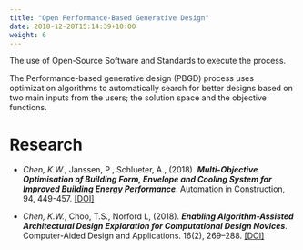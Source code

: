 ```yaml
---
title: "Open Performance-Based Generative Design"
date: 2018-12-28T15:14:39+10:00
weight: 6
---
```


The use of Open-Source Software and Standards to execute the process. 

The Performance-based generative design (PBGD) process uses optimization algorithms to automatically search for better designs based on two main inputs from the users; the solution space and the objective functions.

# Research
- *Chen, K.W.*, Janssen, P., Schlueter, A., (2018). ***Multi-Objective Optimisation of Building Form, Envelope and Cooling System for Improved Building Energy Performance***. Automation in Construction, 94, 449-457. <a href="https://doi.org/10.1016/j.autcon.2018.07.002" target="_blank">[DOI]</a>

- *Chen, K.W.*, Choo, T.S., Norford L, (2018). ***Enabling Algorithm-Assisted Architectural Design Exploration for Computational Design Novices***. Computer-Aided Design and Applications. 16(2), 269–288. <a href="https://doi.org/doi:10.14733/cadaps.2019.269-288" target="_blank">[DOI]</a>